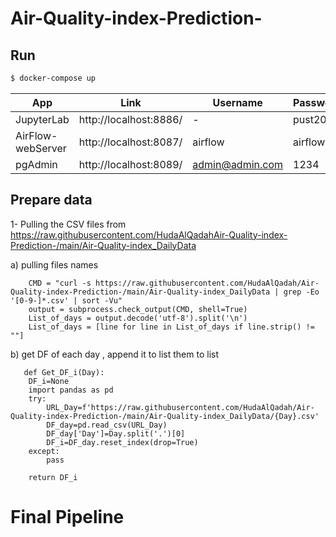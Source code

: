 # Air-Quality-index-Prediction-
## Run


```sh
$ docker-compose up 
```


| App | Link | Username | Password | 
| ------ | ------ | ------ | ------ |
| JupyterLab | http://localhost:8886/ | - | pust2021 | 
| AirFlow-webServer | http://localhost:8087/ | airflow | airflow | 
| pgAdmin| http://localhost:8089/ | admin@admin.com | 1234 |


## Prepare data 
1- Pulling the CSV files from https://raw.githubusercontent.com/HudaAlQadahAir-Quality-index-Prediction-/main/Air-Quality-index_DailyData 


a)  pulling files names
```
    CMD = "curl -s https://raw.githubusercontent.com/HudaAlQadah/Air-Quality-index-Prediction-/main/Air-Quality-index_DailyData | grep -Eo '[0-9-]*.csv' | sort -Vu"
    output = subprocess.check_output(CMD, shell=True)
    List_of_days = output.decode('utf-8').split('\n')
    List_of_days = [line for line in List_of_days if line.strip() != ""]
```
b) get DF of each day , append it to list  them to list 
```
   def Get_DF_i(Day):
    DF_i=None
    import pandas as pd
    try: 
        URL_Day=f'https://raw.githubusercontent.com/HudaAlQadah/Air-Quality-index-Prediction-/main/Air-Quality-index_DailyData/{Day}.csv'
        DF_day=pd.read_csv(URL_Day)
        DF_day['Day']=Day.split('.')[0]
        DF_i=DF_day.reset_index(drop=True)
    except:
        pass
    
    return DF_i
```

# Final Pipeline   
